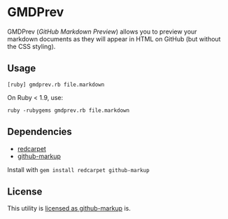 GMDPrev
======

GMDPrev (_GitHub Markdown Preview_) allows you to preview
your markdown documents as they will appear in HTML on GitHub
(but without the CSS styling).

Usage
-----

 `[ruby] gmdprev.rb file.markdown`

On Ruby < 1.9, use:

  `ruby -rubygems gmdprev.rb file.markdown`

Dependencies
------------

* [redcarpet](http://rubygems.org/gems/redcarpet)
* [github-markup](http://rubygems.org/gems/github-markup)

Install with `gem install redcarpet github-markup`

License
-------

This utility is [licensed as github-markup](https://github.com/github/markup/blob/master/LICENSE) is.

